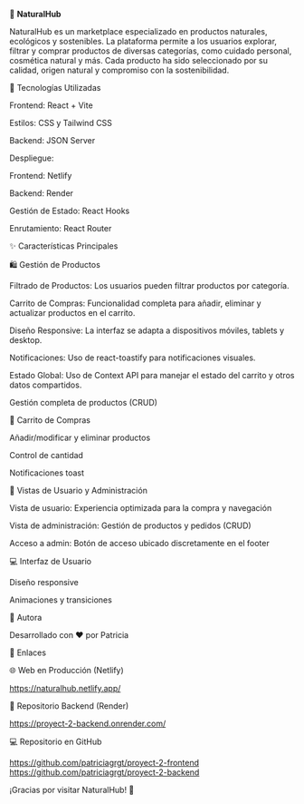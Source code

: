 🌿 **NaturalHub**  

NaturalHub es un marketplace especializado en productos naturales, ecológicos y sostenibles. La plataforma permite a los usuarios explorar, filtrar y comprar productos de diversas categorías, como cuidado personal, cosmética natural y más. Cada producto ha sido seleccionado por su calidad, origen natural y compromiso con la sostenibilidad.  


🚀 Tecnologías Utilizadas  

Frontend: React + Vite  

Estilos: CSS y Tailwind CSS  

Backend: JSON Server  

Despliegue:  

Frontend: Netlify  

Backend: Render  

Gestión de Estado: React Hooks  

Enrutamiento: React Router  


✨ Características Principales  


🛍️ Gestión de Productos  

Filtrado de Productos: Los usuarios pueden filtrar productos por categoría.  

Carrito de Compras: Funcionalidad completa para añadir, eliminar y actualizar productos en el carrito.  

Diseño Responsive: La interfaz se adapta a dispositivos móviles, tablets y desktop.  

Notificaciones: Uso de react-toastify para notificaciones visuales.  

Estado Global: Uso de Context API para manejar el estado del carrito y otros datos compartidos.  

Gestión completa de productos (CRUD)  


🛒 Carrito de Compras  

Añadir/modificar y eliminar productos  

Control de cantidad  

Notificaciones toast  


👥 Vistas de Usuario y Administración  

Vista de usuario: Experiencia optimizada para la compra y navegación  

Vista de administración: Gestión de productos y pedidos (CRUD)  

Acceso a admin: Botón de acceso ubicado discretamente en el footer  


💻 Interfaz de Usuario  

Diseño responsive  

Animaciones y transiciones

👤 Autora  

Desarrollado con ❤️ por Patricia

🔗 Enlaces  


🌐 Web en Producción (Netlify)  

https://naturalhub.netlify.app/  


📂 Repositorio Backend (Render)  

https://proyect-2-backend.onrender.com/  


💻 Repositorio en GitHub  

https://github.com/patriciagrgt/proyect-2-frontend
https://github.com/patriciagrgt/proyect-2-backend  




        



¡Gracias por visitar NaturalHub! 🌿

